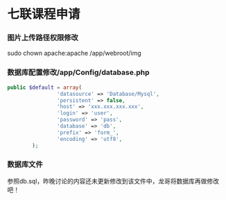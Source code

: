 # 七联课程申请 

### 图片上传路径权限修改
sudo chown apache:apache /app/webroot/img

### 数据库配置修改/app/Config/database.php
```php
public $default = array(
                'datasource' => 'Database/Mysql',
                'persistent' => false,
                'host' => 'xxx.xxx.xxx.xxx',
                'login' => 'user',
                'password' => 'pass',
                'database' => 'db',
                'prefix' => 'form_',
                'encoding' => 'utf8',
        );
```

### 数据库文件
参照db.sql，昨晚讨论的内容还未更新修改到该文件中，龙哥将数据库再做修改吧！
